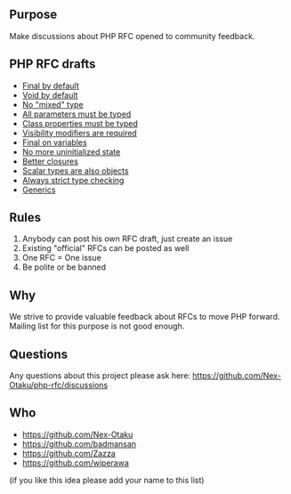 ## Purpose
Make discussions about PHP RFC opened to community feedback. 

## PHP RFC drafts
* [Final by default](https://github.com/Nex-Otaku/php-rfc/issues/7)
* [Void by default](https://github.com/Nex-Otaku/php-rfc/issues/8)
* [No "mixed" type](https://github.com/Nex-Otaku/php-rfc/issues/9)
* [All parameters must be typed](https://github.com/Nex-Otaku/php-rfc/issues/10)
* [Class properties must be typed](https://github.com/Nex-Otaku/php-rfc/issues/11)
* [Visibility modifiers are required](https://github.com/Nex-Otaku/php-rfc/issues/12)
* [Final on variables](https://github.com/Nex-Otaku/php-rfc/issues/13)
* [No more uninitialized state](https://github.com/Nex-Otaku/php-rfc/issues/14)
* [Better closures](https://github.com/Nex-Otaku/php-rfc/issues/15)
* [Scalar types are also objects](https://github.com/Nex-Otaku/php-rfc/issues/16)
* [Always strict type checking](https://github.com/Nex-Otaku/php-rfc/issues/17)
* [Generics](https://github.com/Nex-Otaku/php-rfc/issues/18)

## Rules
1. Anybody can post his own RFC draft, just create an issue
2. Existing "official" RFCs can be posted as well
3. One RFC = One issue
4. Be polite or be banned

## Why
We strive to provide valuable feedback about RFCs to move PHP forward. 
Mailing list for this purpose is not good enough.

## Questions
Any questions about this project please ask here: https://github.com/Nex-Otaku/php-rfc/discussions

## Who
* https://github.com/Nex-Otaku
* https://github.com/badmansan
* https://github.com/Zazza
* https://github.com/wiperawa

(if you like this idea please add your name to this list)
